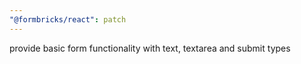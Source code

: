 ```yaml
---
"@formbricks/react": patch
---
```


provide basic form functionality with text, textarea and submit types
